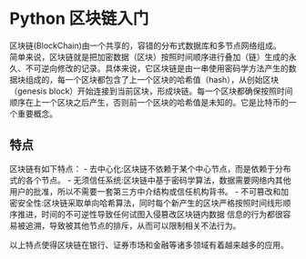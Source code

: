 # Python 区块链入门
区块链(BlockChain)由一个共享的，容错的分布式数据库和多节点网络组成。  
简单来说，区块链就是把加密数据（区块）按照时间顺序进行叠加（链）生成的永久、不可逆向修改的记录。具体来说，它区块链是由一串使用密码学方法产生的数据块组成的，每一个区块都包含了上一个区块的哈希值（hash），从创始区块（genesis block）开始连接到当前区块，形成块链。每一个区块都确保按照时间顺序在上一个区块之后产生，否则前一个区块的哈希值是未知的。它是比特币的一个重要概念。  

## 特点
区块链有如下特点：
    - 去中心化:区块链不依赖于某个中心节点，而是依赖于分布式的各个节点。
    - 无须信任系统:区块链中基于密码学算法，数据需要网络内其他用户的批准，所以不需要一套第三方中介结构或信任机构背书。
    - 不可篡改和加密安全性:区块链采取单向哈希算法，同时每个新产生的区块严格按照时间线形顺序推进，时间的不可逆性导致任何试图入侵篡改区块链内数据 信息的行为都很容易被追溯，导致被其他节点的排斥，从而可以限制相关不法行为。

以上特点使得区块链在银行、证券市场和金融等诸多领域有着越来越多的应用。
 
